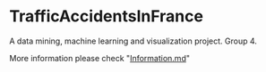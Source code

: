 # TrafficAccidentsInFrance
A data mining, machine learning and visualization project.
Group 4.

More information please check "[Information.md](https://github.com/hshsilver/TrafficAccidentsInFrance/blob/master/Information.md "Information.md")"
